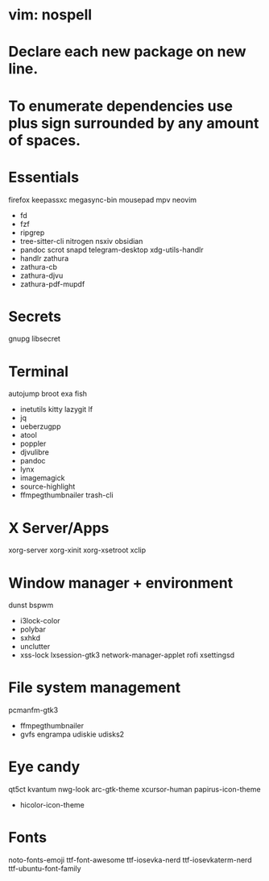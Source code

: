 # vim: nospell
# Declare each new package on new line.
# To enumerate dependencies use plus sign surrounded by any amount of spaces.

# Essentials
firefox
keepassxc
megasync-bin
mousepad
mpv
neovim
 + fd
 + fzf
 + ripgrep
 + tree-sitter-cli
nitrogen
nsxiv
obsidian
 + pandoc
scrot
snapd
telegram-desktop
xdg-utils-handlr
 + handlr
zathura
 + zathura-cb
 + zathura-djvu
 + zathura-pdf-mupdf

# Secrets
gnupg
libsecret

# Terminal
autojump
broot
exa
fish
 + inetutils
kitty
lazygit
lf
 + jq
 + ueberzugpp
 + atool
 + poppler
 + djvulibre
 + pandoc
 + lynx
 + imagemagick
 + source-highlight
 + ffmpegthumbnailer
trash-cli

# X Server/Apps
xorg-server
xorg-xinit
xorg-xsetroot
xclip

# Window manager + environment
dunst
bspwm
 + i3lock-color
 + polybar
 + sxhkd
 + unclutter
 + xss-lock
lxsession-gtk3
network-manager-applet
rofi
xsettingsd

# File system management
pcmanfm-gtk3
 + ffmpegthumbnailer
 + gvfs
engrampa
udiskie
udisks2

# Eye candy
qt5ct
kvantum
nwg-look
arc-gtk-theme
xcursor-human
papirus-icon-theme
 + hicolor-icon-theme

# Fonts
noto-fonts-emoji
ttf-font-awesome
ttf-iosevka-nerd
ttf-iosevkaterm-nerd
ttf-ubuntu-font-family

